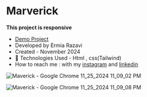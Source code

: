 # Marverick

**This project is responsive**

- [Demo Project](https://ermiarzv.github.io/Marverick/)
- Developed by Ermia Razavi
- Created - November 2024
- 🤖 Technologies Used - Html , css(Tailwind) 
- How to reach me : with my
[instagram](https://www.instagram.com/ermia_razavi.dev) and
[linkedin](https://www.linkedin.com/in/ermia-razavi-a611312a3/)

![Maverick - Google Chrome 11_25_2024 11_09_02 PM](https://github.com/user-attachments/assets/414784e2-2859-460e-b6df-1d905864f1c5)

![Maverick - Google Chrome 11_25_2024 11_09_08 PM](https://github.com/user-attachments/assets/cf899b56-75bb-4994-8458-2e0c959fcc28)
